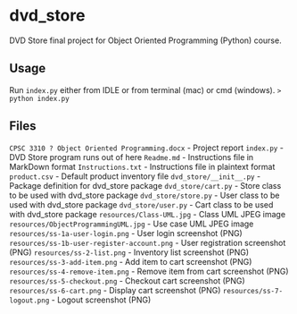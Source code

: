 # dvd_store
DVD Store final project for Object Oriented Programming (Python) course.

## Usage
Run `index.py` either from IDLE or from terminal (mac) or cmd (windows).
`> python index.py`

## Files
`CPSC 3310 ? Object Oriented Programming.docx` - Project report
`index.py` - DVD Store program runs out of here
`Readme.md` - Instructions file in MarkDown format
`Instructions.txt` - Instructions file in plaintext format
`product.csv` - Default product inventory file
`dvd_store/__init__.py` - Package definition for dvd_store package
`dvd_store/cart.py` - Store class to be used with dvd_store package
`dvd_store/store.py` - User class to be used with dvd_store package
`dvd_store/user.py` - Cart class to be used with dvd_store package
`resources/Class-UML.jpg` - Class UML JPEG image
`resources/ObjectProgrammingUML.jpg` - Use case UML JPEG image
`resources/ss-1a-user-login.png` - User login screenshot (PNG)
`resources/ss-1b-user-register-account.png` - User registration screenshot (PNG)
`resources/ss-2-list.png` - Inventory list screenshot (PNG)
`resources/ss-3-add-item.png` - Add item to cart screenshot (PNG)
`resources/ss-4-remove-item.png` - Remove item from cart screenshot (PNG)
`resources/ss-5-checkout.png` - Checkout cart screenshot (PNG)
`resources/ss-6-cart.png` - Display cart screenshot (PNG)
`resources/ss-7-logout.png` - Logout screenshot (PNG)